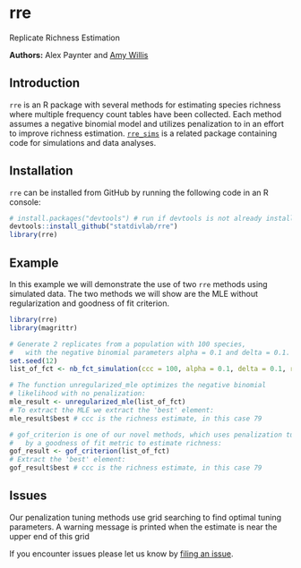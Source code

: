 # rre 
Replicate Richness Estimation

**Authors:** Alex Paynter and [Amy Willis](http://statisticaldiversitylab.com/team/amy-willis)

## Introduction

`rre` is an R package with several methods for estimating species richness where multiple frequency count tables have been collected.  Each method assumes a negative binomial model and utilizes penalization to in an effort to improve richness estimation. [`rre_sims`](https://github.com/statdivlab/rre_sims) is a related package containing code for simulations and data analyses.

## Installation

`rre` can be installed from GitHub by running the following code in an R console:

```r
# install.packages("devtools") # run if devtools is not already installed.
devtools::install_github("statdivlab/rre")
library(rre)
```

## Example

In this example we will demonstrate the use of two `rre` methods using simulated data.  The two methods we will show are the MLE without regularization and goodness of fit criterion.

```r
library(rre)
library(magrittr)

# Generate 2 replicates from a population with 100 species, 
#   with the negative binomial parameters alpha = 0.1 and delta = 0.1.
set.seed(12)
list_of_fct <- nb_fct_simulation(ccc = 100, alpha = 0.1, delta = 0.1, r = 2)

# The function unregularized_mle optimizes the negative binomial 
# likelihood with no penalization:
mle_result <- unregularized_mle(list_of_fct)
# To extract the MLE we extract the 'best' element:
mle_result$best # ccc is the richness estimate, in this case 79

# gof_criterion is one of our novel methods, which uses penalization tuned 
#   by a goodness of fit metric to estimate richness:
gof_result <- gof_criterion(list_of_fct)
# Extract the 'best' element:
gof_result$best # ccc is the richness estimate, in this case 79
```

## Issues

Our penalization tuning methods use grid searching to find optimal tuning parameters.  A warning message is printed when the estimate is near the upper end of this grid  

If you encounter issues please let us know by [filing an issue](https::github.com/statdivlab/rre/issues).